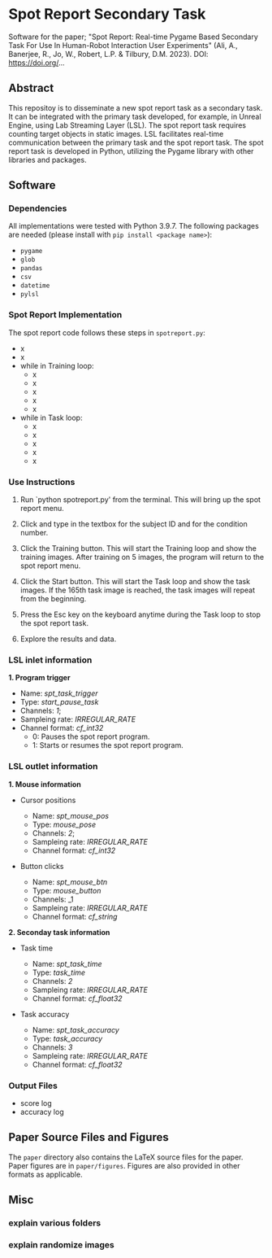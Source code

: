 # Spot Report Secondary Task

Software for the paper; "Spot Report: Real-time Pygame Based Secondary Task For Use In Human-Robot Interaction User Experiments" (Ali, A., Banerjee, R., Jo, W., Robert, L.P. & Tilbury, D.M. 2023). DOI: https://doi.org/...

## Abstract
This repositoy is to disseminate a new spot report task as a secondary task. It can be integrated with the primary task developed, for example, in Unreal Engine, using Lab Streaming Layer (LSL). The spot report task requires counting target objects in static images. LSL facilitates real-time communication between the primary task and the spot report task. The spot report task is developed in Python, utilizing the Pygame library with other libraries and packages.

## Software

### Dependencies

All implementations were tested with Python 3.9.7.
The following packages are needed (please install with `pip install <package name>`):

* `pygame`
* `glob`
* `pandas`
* `csv`
* `datetime`
* `pylsl`

### Spot Report Implementation

The spot report code follows these steps in `spotreport.py`:

* x
* x
* while in Training loop:
  * x
  * x
  * x
  * x
  * x
* while in Task loop:
  * x
  * x
  * x
  * x
  * x

### Use Instructions

1. Run `python spotreport.py' from the terminal. This will bring up the spot report menu.

2. Click and type in the textbox for the subject ID and for the condition number.

3. Click the Training button. This will start the Training loop and show the training images. After training on 5 images, the program will return to the spot report menu.

4. Click the Start button. This will start the Task loop and show the task images. If the 165th task image is reached, the task images will repeat from the beginning. 

5. Press the Esc key on the keyboard anytime during the Task loop to stop the spot report task.

6. Explore the results and data. 

### LSL inlet information
**1. Program trigger**
  * Name: _spt_task_trigger_
  * Type: _start_pause_task_
  * Channels: _1_;
  * Sampleing rate: _IRREGULAR_RATE_
  * Channel format: _cf_int32_
     * 0: Pauses the spot report program. 
     * 1: Starts or resumes the spot report program.  

### LSL outlet information
**1. Mouse information**
* Cursor positions
  * Name: _spt_mouse_pos_
  * Type: _mouse_pose_
  * Channels: _2_;
  * Sampleing rate: _IRREGULAR_RATE_
  * Channel format: _cf_int32_
  
* Button clicks
  * Name: _spt_mouse_btn_
  * Type: _mouse_button_
  * Channels: _1
  * Sampleing rate: _IRREGULAR_RATE_
  * Channel format: _cf_string_

**2. Seconday task information**
* Task time
  * Name: _spt_task_time_
  * Type: _task_time_
  * Channels: _2_
  * Sampleing rate: _IRREGULAR_RATE_
  * Channel format: _cf_float32_
  
* Task accuracy
  * Name: _spt_task_accuracy_
  * Type: _task_accuracy_
  * Channels: _3_
  * Sampleing rate: _IRREGULAR_RATE_
  * Channel format: _cf_float32_


### Output Files
* score log
* accuracy log


## Paper Source Files and Figures

The `paper` directory also contains the LaTeX source files for the paper.
Paper figures are in `paper/figures`. Figures are also provided in other formats as applicable.


## Misc

### explain various folders
### explain randomize images
